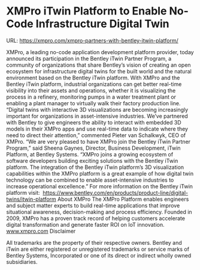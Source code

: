 # XMPro iTwin Platform to Enable No-Code Infrastructure Digital Twin

URL: https://xmpro.com/xmpro-partners-with-bentley-itwin-platform/


XMPro, a leading no-code application development platform provider, today announced its participation in the Bentley iTwin Partner Program, a community of organizations that share Bentley’s vision of creating an open ecosystem for infrastructure digital twins for the built world and the natural environment based on the Bentley iTwin platform.
With XMPro and the Bentley iTwin platform, industrial organizations can get better real-time visibility into their assets and operations, whether it is visualizing the process in a refinery, monitoring pumps in a water treatment plant or enabling a plant manager to virtually walk their factory production line.
“Digital twins with interactive 3D visualizations are becoming increasingly important for organizations in asset-intensive industries. We’ve partnered with Bentley to give engineers the ability to interact with embedded 3D models in their XMPro apps and use real-time data to indicate where they need to direct their attention,” commented Pieter van Schalkwyk, CEO of XMPro.
“We are very pleased to have XMPro join the Bentley iTwin Partner Program,” said Sheena Gaynes, Director, Business Development, iTwin Platform, at Bentley Systems. “XMPro joins a growing ecosystem of software developers building exciting solutions with the Bentley iTwin platform. The integration of the Bentley iTwin platform’s 3D visualization capabilities within the XMPro platform is a great example of how digital twin technology can be combined to enable asset-intensive industries to increase operational excellence.”
For more information on the Bentley iTwin platform visit:
 https://www.bentley.com/en/products/product-line/digital-twins/itwin-platform
About XMPro
The XMPro Platform enables engineers and subject matter experts to build real-time applications that improve situational awareness, decision-making and process efficiency. Founded in 2009, XMPro has a proven track record of helping customers accelerate digital transformation and generate faster ROI on IoT innovation. www.xmpro.com
Disclaimer

All trademarks are the property of their respective owners.
Bentley and iTwin are either registered or unregistered trademarks or service marks of Bentley Systems, Incorporated or one of its direct or indirect wholly owned subsidiaries.